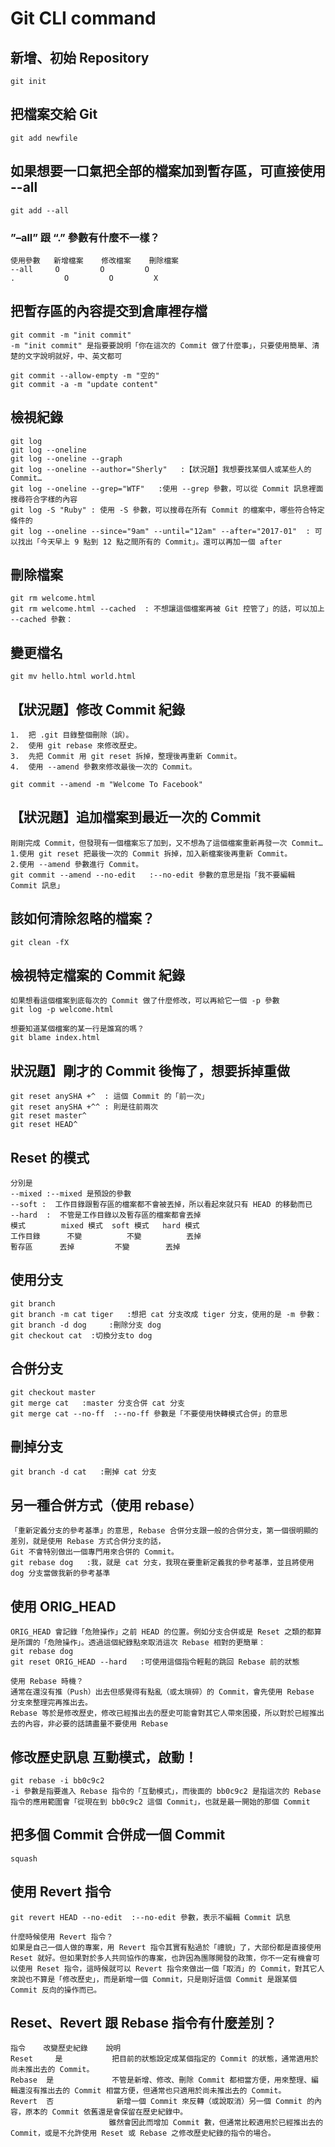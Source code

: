 # Git CLI command
## 新增、初始 Repository
  ```
  git init
  ```

## 把檔案交給 Git
  ```
  git add newfile
  ```
  
 ## 如果想要一口氣把全部的檔案加到暫存區，可直接使用 --all
 ```
 git add --all
 ```
 
 ### ”–all” 跟 “.” 參數有什麼不一樣？
 ```
 使用參數	新增檔案	修改檔案	刪除檔案
--all     O         O         O
.	        O         O         X
 ```
 
 ## 把暫存區的內容提交到倉庫裡存檔
 ```
 git commit -m "init commit"
 -m "init commit" 是指要要說明「你在這次的 Commit 做了什麼事」，只要使用簡單、清楚的文字說明就好，中、英文都可
 
 git commit --allow-empty -m "空的"
 git commit -a -m "update content"
 ```
 
 ## 檢視紀錄
 ```
 git log
 git log --oneline
 git log --oneline --graph
 git log --oneline --author="Sherly"   :【狀況題】我想要找某個人或某些人的 Commit…
 git log --oneline --grep="WTF"   :使用 --grep 參數，可以從 Commit 訊息裡面搜尋符合字樣的內容
 git log -S "Ruby" : 使用 -S 參數，可以搜尋在所有 Commit 的檔案中，哪些符合特定條件的
 git log --oneline --since="9am" --until="12am" --after="2017-01"  : 可以找出「今天早上 9 點到 12 點之間所有的 Commit」。還可以再加一個 after
 ```
 
 ## 刪除檔案
 ```
 git rm welcome.html
 git rm welcome.html --cached  : 不想讓這個檔案再被 Git 控管了」的話，可以加上 --cached 參數：
 ```
 
 ## 變更檔名
 ```
 git mv hello.html world.html
 ```
 
 ## 【狀況題】修改 Commit 紀錄
 ```
1.  把 .git 目錄整個刪除（誤）。
2.  使用 git rebase 來修改歷史。
3.  先把 Commit 用 git reset 拆掉，整理後再重新 Commit。
4.  使用 --amend 參數來修改最後一次的 Commit。

git commit --amend -m "Welcome To Facebook"
 ```
## 【狀況題】追加檔案到最近一次的 Commit
```
剛剛完成 Commit，但發現有一個檔案忘了加到，又不想為了這個檔案重新再發一次 Commit…
1.使用 git reset 把最後一次的 Commit 拆掉，加入新檔案後再重新 Commit。
2.使用 --amend 參數進行 Commit。
git commit --amend --no-edit   :--no-edit 參數的意思是指「我不要編輯 Commit 訊息」
```

## 該如何清除忽略的檔案？
```
git clean -fX
```

## 檢視特定檔案的 Commit 紀錄
```
如果想看這個檔案到底每次的 Commit 做了什麼修改，可以再給它一個 -p 參數
git log -p welcome.html

想要知道某個檔案的某一行是誰寫的嗎？
git blame index.html
```

## 狀況題】剛才的 Commit 後悔了，想要拆掉重做
```
git reset anySHA +^  : 這個 Commit 的「前一次」
git reset anySHA +^^ : 則是往前兩次
git reset master^
git reset HEAD^
```

## Reset 的模式
```
分別是 
--mixed :--mixed 是預設的參數
--soft :  工作目錄跟暫存區的檔案都不會被丟掉，所以看起來就只有 HEAD 的移動而已
--hard  :  不管是工作目錄以及暫存區的檔案都會丟掉 
模式	      mixed 模式	soft 模式	  hard 模式
工作目錄	  不變	      不變	      丟掉
暫存區	     丟掉	        不變	      丟掉
```

## 使用分支
```
git branch
git branch -m cat tiger   :想把 cat 分支改成 tiger 分支，使用的是 -m 參數：
git branch -d dog     :刪除分支 dog
git checkout cat  :切換分支to dog
```

## 合併分支
```
git checkout master
git merge cat   :master 分支合併 cat 分支
git merge cat --no-ff  :--no-ff 參數是「不要使用快轉模式合併」的意思
```

## 刪掉分支
```
git branch -d cat   :刪掉 cat 分支
```

## 另一種合併方式（使用 rebase）
```
「重新定義分支的參考基準」的意思, Rebase 合併分支跟一般的合併分支，第一個很明顯的差別，就是使用 Rebase 方式合併分支的話，
Git 不會特別做出一個專門用來合併的 Commit。
git rebase dog   :我，就是 cat 分支，我現在要重新定義我的參考基準，並且將使用 dog 分支當做我新的參考基準
```

## 使用 ORIG_HEAD
```
ORIG_HEAD 會記錄「危險操作」之前 HEAD 的位置。例如分支合併或是 Reset 之類的都算是所謂的「危險操作」。透過這個紀錄點來取消這次 Rebase 相對的更簡單：
git rebase dog
git reset ORIG_HEAD --hard   :可使用這個指令輕鬆的跳回 Rebase 前的狀態

使用 Rebase 時機？
通常在還沒有推（Push）出去但感覺得有點亂（或太瑣碎）的 Commit，會先使用 Rebase 分支來整理完再推出去。
Rebase 等於是修改歷史，修改已經推出去的歷史可能會對其它人帶來困擾，所以對於已經推出去的內容，非必要的話請盡量不要使用 Rebase

```

## 修改歷史訊息 互動模式，啟動！
```
git rebase -i bb0c9c2 
-i 參數是指要進入 Rebase 指令的「互動模式」，而後面的 bb0c9c2 是指這次的 Rebase 指令的應用範圍會「從現在到 bb0c9c2 這個 Commit」，也就是最一開始的那個 Commit
```

## 把多個 Commit 合併成一個 Commit
```
squash
```

## 使用 Revert 指令
```
git revert HEAD --no-edit  :--no-edit 參數，表示不編輯 Commit 訊息

什麼時候使用 Revert 指令？
如果是自己一個人做的專案，用 Revert 指令其實有點過於「禮貌」了，大部份都是直接使用 Reset 就好。但如果對於多人共同協作的專案，也許因為團隊開發的政策，你不一定有機會可以使用 Reset 指令，這時候就可以 Revert 指令來做出一個「取消」的 Commit，對其它人來說也不算是「修改歷史」，而是新增一個 Commit，只是剛好這個 Commit 是跟某個 Commit 反向的操作而已。
```

## Reset、Revert 跟 Rebase 指令有什麼差別？
```
指令	  改變歷史紀錄	說明
Reset	  是	          把目前的狀態設定成某個指定的 Commit 的狀態，通常適用於尚未推出去的 Commit。
Rebase	是	          不管是新增、修改、刪除 Commit 都相當方便，用來整理、編輯還沒有推出去的 Commit 相當方便，但通常也只適用於尚未推出去的 Commit。
Revert	否	           新增一個 Commit 來反轉（或說取消）另一個 Commit 的內容，原本的 Commit 依舊還是會保留在歷史紀錄中。
                      雖然會因此而增加 Commit 數，但通常比較適用於已經推出去的 Commit，或是不允許使用 Reset 或 Rebase 之修改歷史紀錄的指令的場合。
```
